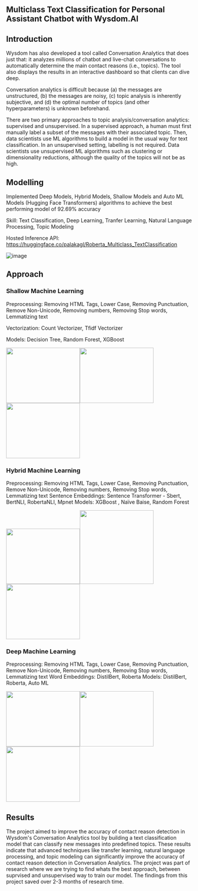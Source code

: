 
## Multiclass Text Classification for Personal Assistant Chatbot with Wysdom.AI

## Introduction

Wysdom has also developed a tool called Conversation Analytics that does just that: it analyzes millions of chatbot and live-chat conversations to automatically determine the main contact reasons (i.e., topics). The tool also displays the results in an interactive dashboard so that clients can dive deep.

Conversation analytics is difficult because (a) the messages are unstructured, (b) the messages are noisy, (c) topic analysis is inherently subjective, and (d) the optimal number of topics (and other hyperparameters) is unknown beforehand.

There are two primary approaches to topic analysis/conversation analytics: supervised and unsupervised. In a supervised approach, a human must first manually label a subset of the messages with their associated topic. Then, data scientists use ML algorithms to build a model in the usual way for text classification. In an unsupervised setting, labelling is not required. Data scientists use unsupervised ML algorithms such as clustering or dimensionality reductions, although the quality of the topics will not be as high.

## Modelling 

Implemented Deep Models, Hybrid Models, Shallow Models and Auto ML Models (Hugging Face Transformers) algorithms to achieve the best performing model of
92.69% accuracy

Skill: Text Classification, Deep Learning, Tranfer Learning, Natural Language Processing, Topic Modeling

Hosted Inference API: https://huggingface.co/palakagl/Roberta_Multiclass_TextClassification

![image](https://user-images.githubusercontent.com/94947162/228115646-1369c822-8503-425e-be0e-23211cb879bb.png)

## Approach

### Shallow Machine Learning

Preprocessing: Removing HTML Tags, Lower Case, Removing Punctuation, Remove Non-Unicode, Removing numbers, Removing Stop words, Lemmatizing text

Vectorization: Count Vectorizer, Tfidf Vectorizer

Models: Decision Tree, Random Forest, XGBoost

<img src="https://user-images.githubusercontent.com/94947162/228115949-d6e767fd-0a72-4426-b1a4-a86857574891.png" width="200" height="150"><img src="https://user-images.githubusercontent.com/94947162/228117191-db7e0d08-8a0f-49ad-8850-ab6931072f28.png" width="200" height="150"><img src="https://user-images.githubusercontent.com/94947162/228117300-8f22ef6a-23ba-42fc-800b-99c54ebe7f9d.png" width="200" height="150">

### Hybrid Machine Learning 

Preprocessing: Removing HTML Tags, Lower Case, Removing Punctuation, Remove Non-Unicode, Removing numbers, Removing Stop words, Lemmatizing text
Sentence Embeddings: Sentence Transformer -  Sbert, BertNLI, RobertaNLI, Mpnet
Models: XGBoost , Naïve Baise, Random Forest

<img src="https://user-images.githubusercontent.com/94947162/228118819-4822ecf1-cdf4-464e-92d3-96033fae7fb6.png" width="200" height="150"><img src="https://user-images.githubusercontent.com/94947162/228118892-a6a9b30d-be2b-4945-94f3-d7568072def8.png" width="200" height="200"><img src="https://user-images.githubusercontent.com/94947162/228118936-443b19e4-0282-4856-a3b0-85e195d61615.png" width="200" height="150">

### Deep Machine Learning

Preprocessing: Removing HTML Tags, Lower Case, Removing Punctuation, Remove Non-Unicode, Removing numbers, Removing Stop words, Lemmatizing text
Word Embeddings: DistilBert, Roberta 
Models: DistilBert, Roberta, Auto ML

<img src="https://user-images.githubusercontent.com/94947162/228119250-ccfefaff-7ea5-4d08-9f8f-2869e4654a7e.png" width="200" height="150"><img src="https://user-images.githubusercontent.com/94947162/228119490-8d99ece4-5e14-4634-ba23-323391e69698.png" width="200" height="150"><img src="https://user-images.githubusercontent.com/94947162/228119553-59dd2b81-2b56-43ec-9fb8-1616b96bdd3d.png" width="200" height="150">

## Results 

The project aimed to improve the accuracy of contact reason detection in Wysdom's Conversation Analytics tool by building a text classification model that can classify new messages into predefined topics. These results indicate that advanced techniques like transfer learning, natural language processing, and topic modeling can significantly improve the accuracy of contact reason detection in Conversation Analytics. The project was part of research where we are trying to find whats the best approach, between suprvised and unsupervised way to train our model. The findings from this project saved over 2-3 months of research time. 
